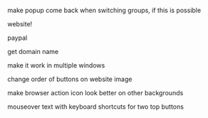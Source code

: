 make popup come back when switching groups, if this is possible<br>

website!<br>

paypal<br>

get domain name<br>

make it work in multiple windows<br>

change order of buttons on website image<br>

make browser action icon look better on other backgrounds<br>

mouseover text with keyboard shortcuts for two top buttons<br>